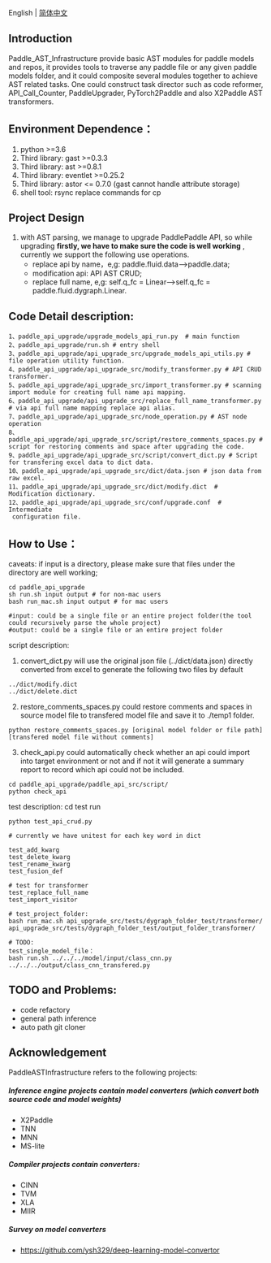 English | [简体中文](./README.md)

## Introduction
Paddle_AST_Infrastructure provide basic AST modules for paddle models and repos, it provides tools to traverse any paddle file or any given paddle models folder, and it could composite several modules together to achieve AST related tasks. One could construct task director such as code reformer, API_Call_Counter, PaddleUpgrader, PyTorch2Paddle and also X2Paddle AST transformers.

## Environment Dependence：
1. python >=3.6
2. Third library: gast >=0.3.3
3. Third library: ast >=0.8.1
4. Third library: eventlet >=0.25.2
5. Third library: astor <= 0.7.0 (gast cannot handle attribute storage)
6. shell tool: rsync replace commands for cp

## Project Design
1. with AST parsing, we manage to upgrade PaddlePaddle API, so while upgrading **firstly, we have to make sure the code is well working** , currently we support the following use operations.
	- replace api by name，e,g: paddle.fluid.data-->paddle.data;
	- modification api: API AST CRUD;
	- replace full name, e,g: self.q_fc = Linear-->self.q_fc = paddle.fluid.dygraph.Linear.


## Code Detail description:
```
1、paddle_api_upgrade/upgrade_models_api_run.py  # main function
2、paddle_api_upgrade/run.sh # entry shell
3、paddle_api_upgrade/api_upgrade_src/upgrade_models_api_utils.py # file operation utility function.
4、paddle_api_upgrade/api_upgrade_src/modify_transformer.py # API CRUD transformer.
5、paddle_api_upgrade/api_upgrade_src/import_transformer.py # scanning import module for creating full name api mapping.
6、paddle_api_upgrade/api_upgrade_src/replace_full_name_transformer.py # via api full name mapping replace api alias.
7、paddle_api_upgrade/api_upgrade_src/node_operation.py # AST node operation
8、paddle_api_upgrade/api_upgrade_src/script/restore_comments_spaces.py # script for restoring comments and space after upgrading the code.
9、paddle_api_upgrade/api_upgrade_src/script/convert_dict.py # Script for transfering excel data to dict data.
10、paddle_api_upgrade/api_upgrade_src/dict/data.json # json data from raw excel.
11、paddle_api_upgrade/api_upgrade_src/dict/modify.dict  # Modification dictionary.
12、paddle_api_upgrade/api_upgrade_src/conf/upgrade.conf  # Intermediate
 configuration file.
```
## How to Use：
caveats: if input is a directory, please make sure that files under the directory are well working;
```
cd paddle_api_upgrade
sh run.sh input output # for non-mac users
bash run_mac.sh input output # for mac users

#input: could be a single file or an entire project folder(the tool could recursively parse the whole project)
#output: could be a single file or an entire project folder
```

script description:
1. convert_dict.py will use the original json file (../dict/data.json) directly converted from excel to generate the following two files by default
```
../dict/modify.dict
../dict/delete.dict
```
2. restore_comments_spaces.py could restore comments and spaces in source model file to transfered model file and save it to ./temp1 folder.
```
python restore_comments_spaces.py [original model folder or file path] [transfered model file without comments]
```
3. check_api.py could automatically check whether an api could import into target environment or not and if not it will generate a summary report to record which api could not be included.
```
cd paddle_api_upgrade/paddle_api_src/script/
python check_api
```

test description: cd test run

	python test_api_crud.py

	# currently we have unitest for each key word in dict

	test_add_kwarg
	test_delete_kwarg
	test_rename_kwarg
	test_fusion_def

	# test for transformer
	test_replace_full_name
	test_import_visitor

	# test_project_folder:
	bash run_mac.sh api_upgrade_src/tests/dygraph_folder_test/transformer/ api_upgrade_src/tests/dygraph_folder_test/output_folder_transformer/

	# TODO:
	test_single_model_file：
	bash run.sh ../../../model/input/class_cnn.py ../../../output/class_cnn_transfered.py

## TODO and Problems:
- code refactory
- general path inference
- auto path git cloner

## Acknowledgement
PaddleASTInfrastructure refers to the following projects:
##### Inference engine projects contain model converters (which convert both source code and model weights)
- X2Paddle
- TNN
- MNN
- MS-lite
##### Compiler projects contain converters:
- CINN
- TVM
- XLA
- MIIR
##### Survey on model converters
- https://github.com/ysh329/deep-learning-model-convertor


